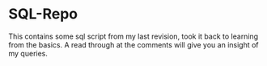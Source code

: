 # SQL-Repo
This contains some sql script from my last revision, took it back to learning from the basics. A read through at the comments will give you an insight of my queries.
